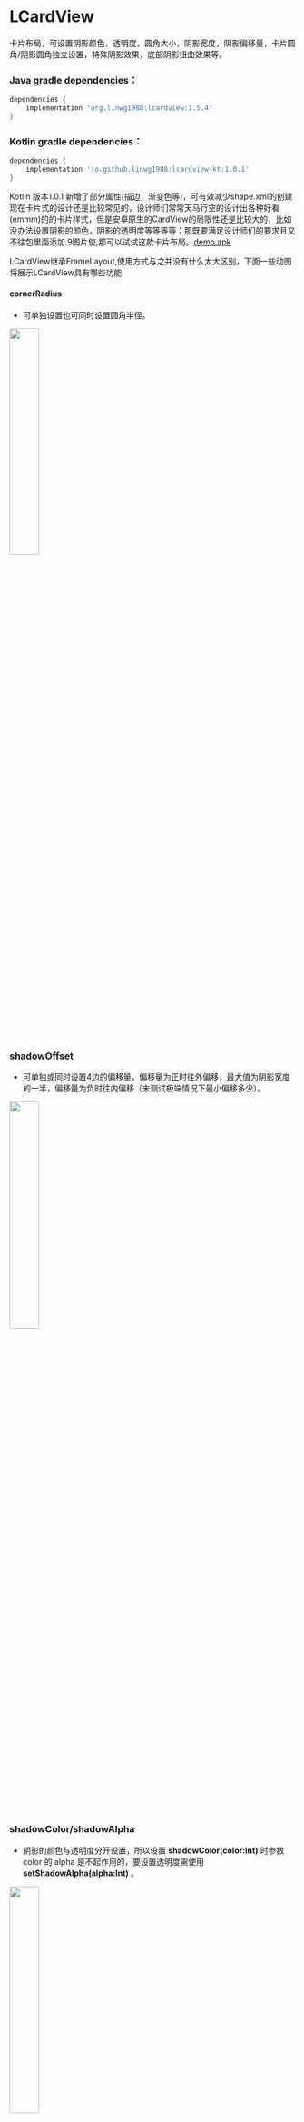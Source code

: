 # LCardView 
卡片布局，可设置阴影颜色，透明度，圆角大小，阴影宽度，阴影偏移量，卡片圆角/阴影圆角独立设置，特殊阴影效果，底部阴影扭曲效果等。</br>

### Java gradle dependencies：
~~~groovy
dependencies {
    implementation 'org.linwg1988:lcardview:1.5.4'
}
~~~

### Kotlin gradle dependencies：
~~~groovy
dependencies {
    implementation 'io.github.linwg1988:lcardview-kt:1.0.1'
}
~~~

Kotlin 版本1.0.1 新增了部分属性(描边，渐变色等)，可有效减少shape.xml的创建</br>
现在卡片式的设计还是比较常见的，设计师们常常天马行空的设计出各种好看(emmm)的的卡片样式，但是安卓原生的CardView的局限性还是比较大的，比如没办法设置阴影的颜色，阴影的透明度等等等等；那既要满足设计师们的要求且又不往包里面添加.9图片使,那可以试试这款卡片布局。<a href="screenshot/demo.apk" target="_blank">demo.apk</a></br>

LCardView继承FrameLayout,使用方式与之并没有什么太大区别，下面一些动图将展示LCardView具有哪些功能:

#### cornerRadius
 * 可单独设置也可同时设置圆角半径。

<img src="screenshot/cn.gif" width="32%" />

### shadowOffset
 * 可单独或同时设置4边的偏移量，偏移量为正时往外偏移，最大值为阴影宽度的一半，偏移量为负时往内偏移（未测试极端情况下最小偏移多少）。
 
<img src="screenshot/offset.gif" width="32%" />

### shadowColor/shadowAlpha
 * 阴影的颜色与透明度分开设置，所以设置 **shadowColor(color:Int)** 时参数 color 的 alpha 是不起作用的，要设置透明度需使用 **setShadowAlpha(alpha:Int)** 。
 
<img src="screenshot/color.gif" width="32%" />
 
### elevation
 * 顾名思义卡片高度，此参数可作用于透明度以及阴影宽度，改参数不改变 View 本身的 elevation 属性。
 
<img src="screenshot/ele.gif" width="32%" />

### paperSyncCorner & paperCorner
 * 有时候卡片本身我们不想设置圆角，但是我们(**真的是我们而不是设计师?**)又希望阴影的圆角比较大，这个属性就起作用了，更进一步你可以为卡片和阴影分别设置不同的圆角半径(相信应该没有人会觉得卡片半径大于阴影半径好看吧)。
 * **现仅 kotlin 库支持**
 
<img src="screenshot/sync.gif" width="32%" />

### linearBookEffect & bookRadius
 * emmm,要怎么说呢,还是看图吧，图片看不了的话就下载一个 demo 看看效果吧，如果对这个效果感兴趣的话。
 * **现仅 kotlin 库支持**
 
<img src="screenshot/book.gif" width="32%" />

### curveShadowEffect & curvature
 * 这个效果还是蛮酷的，使卡片更加具有立体感了，我个人灰常中意它。
 * **现仅 kotlin 库支持**
 
<img src="screenshot/mesh.gif" width="32%" />

### useShadowPool & bindLifeCircle
 * 这两个属性适用于同样式卡片的列表，如果启用 **shadowPool** 缓存，着色器与 Bitmap 只会被第一张卡片创建，其余的都将复用缓存池中的对象，减少内存开销，由于缓存对象位于静态池中，页面销毁时需要解除卡片的缓存池对象引用，推荐使用 **bindLifeCircle** 属性使卡片与页面邦定，使页面销毁时自动移除引用，但是如果没有绑定生命周期也没有关系,LCardView 在 attach 与 detach 时会自动建立/移除引用关系（或许增加了查询开销??）。
 * **现仅 kotlin 库支持**
 
 <img src="screenshot/list.gif" width="32%" />
 
 ### other
 * **propterties()** 提供了一个可以链式设置卡片多种属性的方案，只在最后一次设置属性时重建阴影并重绘，减少对象创建优化了内存开销。
 * **fixedContentWidth/fixedContentHeight** 改变卡片的测量方式，底下版本日志有解释，比较不常用就不多说了。
 * 以上所有属性大可同时设置，撸出你(or设计师)想要的效果，放心的让设计师随便改阴影了，我们完全不慌。

属性说明：</br>

| xml属性名称                         | 中文释义                       |
|---------------------------------|----------------------------|
| attr:shadowSize                 | 四边阴影宽度                     |
| attr:shadowStartAlpha           | 阴影颜色初始透明度                  |
| attr:shadowFluidShape           | 阴影流动形状（线性/吸附）              |
| attr:shadowColor                | 阴影颜色RGB值（透明度此处无效）          |
| attr:cardBackgroundColor        | 卡片背景色                      |
| attr:cornerRadius               | 阴影圆角半径                     |
| attr:leftTopCornerRadius        | 左上圆角半径                     |
| attr:rightTopCornerRadius       | 右上圆角半径                     |
| attr:leftBottomCornerRadius     | 左下圆角半径                     |
| attr:rightBottomCornerRadius    | 右下圆角半径                     |
| attr:elevation                  | 卡片高度                       |
| attr:elevationAffectShadowColor | 卡片高度是否影响阴影颜色               |
| attr:elevationAffectShadowSize  | 卡片高度是否影响阴影宽度               |
| attr:leftOffset                 | 卡片左半区阴影偏移量                 |
| attr:rightOffset                | 卡片右半区阴影偏移量                 |
| attr:topOffset                  | 卡片上半区阴影偏移量                 |
| attr:bottomOffset               | 卡片右半区阴影偏移量                 |
| attr:fixedContentWidth          | 控件宽度是否固定为内容宽度              |
| attr:fixedContentHeight         | 控件高度是否固定为内容高度              |
| attr:paperSyncCorner            | 同步卡片圆角与阴影圆角大小              |
| attr:paperCorner                | 卡片圆角半径                     |
| attr:linearBookEffect           | 线性书本阴影效果                   |
| attr:bookRadius                 | 线性书本阴影偏移角度                 |
| attr:curveShadowEffect          | 底部阴影扭曲效果                   |
| attr:curvature                  | 底部阴影扭曲率                    |
| attr:useShadowPool              | 是否启用阴影缓存池                  |
| attr:bindLifeCircle             | 是否绑定生命周期                   |
| attr:cardBackground             | 卡片背景                       |
| attr:gradientColors             | 卡片背景渐变色                    |
| attr:gradientSizeFollowView     | 卡片背景渐变色尺寸是否与控件尺寸一致（斜方向时配置） |
| attr:gradientDirection          | 卡片背景渐变色方向                  |
| attr:strokeWidth                | 描边尺寸                       |
| attr:strokeColor                | 描边颜色                       |

## Change Logs.

### Kotlin版本
### 1.0.1
* 新增卡片背景属性cardBackground，使用方式与android:background一致，cardBackground只会在卡片的内容区域绘制；
* 新增描边属性（strokeColor & strokeWidth），背景渐变色属性（gradientColors & gradientDirection & gradientSizeFollowView）
* 便于直接创建描边控件，减少项目中xml的创建；
* 背景属性的优先级 cardBackgroundColor > gradientColors > cardBackground;
* 修复在部分场景下出现的锯齿情况或者阴影重叠或描边缺失的问题；

### 0.0.1
 * 新增卡片圆角与阴影圆角是否同步的属性，自由度更高
 * 新增底部线性类似于书本阴影的效果（不要吐槽命名）
 * 新增底部类似扭曲阴影的效果（同上，不要吐槽）
 * 新增 **properties()** 方法，链式设置多个属性，单次修改阴影实例
 * 去除部分场景下的无效绘制，优化绘制速度
 * 新增卡片列表使用时阴影重复使用的支持，依赖于缓存池，且自动绑定生命周期

### Java版本
### 1.5.4
 * 新增属性 fixedContentWidth,fixedContentHeight.使用场景：卡片布局的父布局因为动画需要大小动态变化来对卡片布局进行隐藏或显示，
 * 若卡片尺寸是根据内部子控件大小来获得，卡片尺寸属性设置为 wrap_content,此时卡片的父布局动态修改尺寸时会导致卡片重新测量大小。该属
 * 性值为 true 时，父布局的大小不影响卡片的测量内部子控件的结果，故而也不会触发阴影重新创建以及内容的裁切大小。

### 1.5.2
 * 优化阴影创建的条件，只有在参数变化时才重新创建，修复View在没有测量完成时设置卡片属性导致的阴影异常,去除setShadowOffset()方法。
 
### 1.5.0
 * 此版本已经弃用四边阴影宽度分别设置的方法。
 * 对于阴影偏移的实现进行修改替换，分为上、下、左、右四个区域，
 * 偏移的数值为正，则从卡片中心向外偏移，
 * 偏移的数值为负，则从卡片中心向内偏移，
 * 你可以使用: **setShadowOffsetCenter(offset)** 进行以卡片中心的整体偏移。
 
### 1.4.2
 * 修复因为偏移属性的增加导致阴影透明度影响背景色的问题
 * 控件存在的局限性：四边阴影大小不一的时候无法设置圆角；
 * 同理设置圆角大小的时候四边的阴影大小会自动恢复成初始值
 
### 1.4.1
 * 修复Android P圆角失效的问题
 
### 1.4
 * 增加了X轴和Y轴偏移量属性,暂时只允许偏移至边缘位置。
 
### 1.2
 * 新增了一些xml初始化属性，让布局在xml中更加直观。

